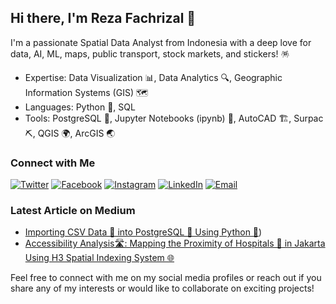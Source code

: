 ## Hi there, I'm Reza Fachrizal 👋

I'm a passionate Spatial Data Analyst from Indonesia with a deep love for data, AI, ML, maps, public transport, stock markets, and stickers! 🪅

- Expertise: Data Visualization 📊, Data Analytics 🔍, Geographic Information Systems (GIS) 🗺️
- Languages: Python 🐍, SQL
- Tools: PostgreSQL 🐘, Jupyter Notebooks (ipynb) 📓, AutoCAD 🏗️, Surpac ⛏️, QGIS 🌍, ArcGIS 🌏

### Connect with Me
[![Twitter](https://img.shields.io/twitter/follow/yourhandle?style=social)](https://twitter.com/xxfachrizal)
[![Facebook](https://img.shields.io/badge/Facebook-blue)](https://www.facebook.com/profile.php?id=61550052845991)
[![Instagram](https://img.shields.io/badge/Instagram-red)](https://www.instagram.com/fachrezal/)
[![LinkedIn](https://img.shields.io/badge/LinkedIn-blue)](https://www.linkedin.com/in/rfachrizal/)
[![Email](https://img.shields.io/badge/Email-%20your.email@example.com-%23D14836?style=flat&logo=gmail&logoColor=white)](rfachrizal@hotmail.com)

### Latest Article on Medium
- [Importing CSV Data 📄 into PostgreSQL 🐘 Using Python 🐍](https://medium.com/@rfachrizal/importing-csv-data-into-postgresql-using-python-aee6b5b11816))
- [Accessibility Analysis🛣️: Mapping the Proximity of Hospitals 🏥 in Jakarta Using H3 Spatial Indexing System 🌐](https://medium.com/@rfachrizal/accessibility-analysis-mapping-the-proximity-of-hospitals-in-jakarta-using-qneat3-and-python-4463918fcbf9)

Feel free to connect with me on my social media profiles or reach out if you share any of my interests or would like to collaborate on exciting projects!
